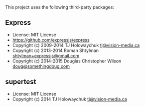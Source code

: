 This project uses the following third-party packages:

## Express
- License: MIT License
- https://github.com/expressjs/express
- Copyright (c) 2009-2014 TJ Holowaychuk <tj@vision-media.ca>
- Copyright (c) 2013-2014 Roman Shtylman <shtylman+expressjs@gmail.com>
- Copyright (c) 2014-2015 Douglas Christopher Wilson <doug@somethingdoug.com>

## supertest
- License: MIT License
- Copyright (c) 2014 TJ Holowaychuk <tj@vision-media.ca>